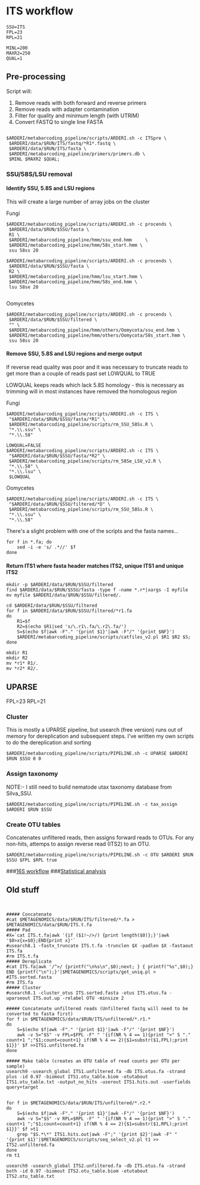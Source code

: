 # ITS workflow
```shell
SSU=ITS
FPL=23 
RPL=21

MINL=200
MAXR2=250
QUAL=1
```

## Pre-processing
Script will:<br>
1. Remove reads with both forward and reverse primers<br>
2. Remove reads with adapter contamination<br>
3. Filter for quality and minimum length (with UTRIM)<br>
4. Convert FASTQ to single line FASTA

```shell

$ARDERI/metabarcoding_pipeline/scripts/ARDERI.sh -c ITSpre \ 
 $ARDERI/data/$RUN/ITS/fastq/*R1*.fastq \ 
 $ARDERI/data/$RUN/ITS/fasta \
 $ARDERI/metabarcoding_pipeline/primers/primers.db \
 $MINL $MAXR2 $QUAL; 
```

### SSU/58S/LSU removal 

#### Identify SSU, 5.8S  and LSU regions

This will create a large number of array jobs on the cluster

Fungi
```shell
$ARDERI/metabarcoding_pipeline/scripts/ARDERI.sh -c procends \
 $ARDERI/data/$RUN/$SSU/fasta \
 R1 \
 $ARDERI/metabarcoding_pipeline/hmm/ssu_end.hmm 	\
 $ARDERI/metabarcoding_pipeline/hmm/58s_start.hmm \
 ssu 58ss 20

$ARDERI/metabarcoding_pipeline/scripts/ARDERI.sh -c procends \
 $ARDERI/data/$RUN/$SSU/fasta \
 R2 \
 $ARDERI/metabarcoding_pipeline/hmm/lsu_start.hmm \
 $ARDERI/metabarcoding_pipeline/hmm/58s_end.hmm \
 lsu 58se 20


```

Oomycetes
```shell
$ARDERI/metabarcoding_pipeline/scripts/ARDERI.sh -c procends \
 $ARDERI/data/$RUN/$SSU/filtered \
 "" \
 $ARDERI/metabarcoding_pipeline/hmm/others/Oomycota/ssu_end.hmm \
 $ARDERI/metabarcoding_pipeline/hmm/others/Oomycota/58s_start.hmm \
 ssu 58ss 20
```

#### Remove SSU, 5.8S  and LSU regions and merge output

If reverse read quality was poor and it was necessary to truncate reads to get more than a couple of reads past set LOWQUAL to TRUE

LOWQUAL keeps reads which lack 5.8S homology - this is necessary as trimming will in most instances have removed the homologous region

Fungi
```shell
$ARDERI/metabarcoding_pipeline/scripts/ARDERI.sh -c ITS \
 "$ARDERI/data/$RUN/$SSU/fasta/*R1" \
 $ARDERI/metabarcoding_pipeline/scripts/rm_SSU_58Ss.R \
 "*.\\.ssu" \
 "*.\\.58"

LOWQUAL=FALSE   
$ARDERI/metabarcoding_pipeline/scripts/ARDERI.sh -c ITS \
 "$ARDERI/data/$RUN/$SSU/fasta/*R2" \
 $ARDERI/metabarcoding_pipeline/scripts/rm_58Se_LSU_v2.R \
 "*.\\.58" \
 "*.\\.lsu" \
 $LOWQUAL
```

Oomycetes
```shell
$ARDERI/metabarcoding_pipeline/scripts/ARDERI.sh -c ITS \
 "$ARDERI/data/$RUN/$SSU/filtered/*D" \
 $ARDERI/metabarcoding_pipeline/scripts/rm_SSU_58Ss.R \
 "*.\\.ssu" \
 "*.\\.58"
```

There's a slight problem with one of the scripts and the fasta names...
```shell
for f in *.fa; do
	sed -i -e 's/ .*//' $f
done
```



#### Return ITS1 where fasta header matches ITS2, unique ITS1 and unique ITS2

```shell
mkdir -p $ARDERI/data/$RUN/$SSU/filtered
find $ARDERI/data/$RUN/$SSU/fasta -type f -name *.r*|xargs -I myfile mv myfile $ARDERI/data/$RUN/$SSU/filtered/.

cd $ARDERI/data/$RUN/$SSU/filtered
for f in $ARDERI/data/$RUN/$SSU/filtered/*r1.fa
do
    R1=$f
    R2=$(echo $R1|sed 's/\.r1\.fa/\.r2\.fa/')
    S=$(echo $f|awk -F"." '{print $1}'|awk -F"/" '{print $NF}')
    $ARDERI/metabarcoding_pipeline/scripts/catfiles_v2.pl $R1 $R2 $S;
done

mkdir R1
mkdir R2
mv *r1* R1/.
mv *r2* R2/.
```

## UPARSE
FPL=23 
RPL=21

### Cluster 
This is mostly a UPARSE pipeline, but usearch (free version) runs out of memory for dereplication and subsequent steps. I've written my own scripts to do the dereplication and sorting 

```shell
$ARDERI/metabarcoding_pipeline/scripts/PIPELINE.sh -c UPARSE $ARDERI $RUN $SSU 0 0
```
### Assign taxonomy
NOTE:- I still need to build nematode utax taxonomy database from Silva_SSU.

```shell
$ARDERI/metabarcoding_pipeline/scripts/PIPELINE.sh -c tax_assign $ARDERI $RUN $SSU 
```

### Create OTU tables

Concatenates unfiltered reads, then assigns forward reads to OTUs. For any non-hits, attemps to assign reverse read (ITS2) to an OTU. 

```shell
$ARDERI/metabarcoding_pipeline/scripts/PIPELINE.sh -c OTU $ARDERI $RUN $SSU $FPL $RPL true
```


###[16S workflow](../master/16S%20%20workflow.md)
###[Statistical analysis](../master/statistical%20analysis.md)



## Old stuff

```shell


##### Concatenate
#cat $METAGENOMICS/data/$RUN/ITS/filtered/*.fa > $METAGENOMICS/data/$RUN/ITS.t.fa
##### Pad
#X=`cat ITS.t.fa|awk '{if ($1!~/>/) {print length($0)};}'|awk '$0>x{x=$0};END{print x}'`
#usearch8.1 -fastx_truncate ITS.t.fa -trunclen $X -padlen $X -fastaout ITS.fa
#rm ITS.t.fa
##### Dereplicate
#cat ITS.fa|awk '/^>/ {printf("\n%s\n",$0);next; } { printf("%s",$0);}  END {printf("\n");}'|$METAGENOMICS/scripts/get_uniq.pl > #ITS.sorted.fasta 
#rm ITS.fa
##### Cluster
#usearch8.1 -cluster_otus ITS.sorted.fasta -otus ITS.otus.fa -uparseout ITS.out.up -relabel OTU -minsize 2 
```
```shell
##### Concatenate unfiltered reads (Unfiltered fastq will need to be converted to fasta first)
for f in $METAGENOMICS/data/$RUN/ITS/unfiltered/*.r1.*
do
	S=$(echo $f|awk -F"." '{print $1}'|awk -F"/" '{print $NF}')
	awk -v S="$S" -v FPL=$FPL -F" " '{if(NR % 4 == 1){print ">" S "." count+1 ";"$1;count=count+1} if(NR % 4 == 2){$1=substr($1,FPL);print $1}}' $f >>ITS1.unfiltered.fa
done

##### Make table (creates an OTU table of read counts per OTU per sample)
usearch9 -usearch_global ITS1.unfiltered.fa -db ITS.otus.fa -strand plus -id 0.97 -biomout ITS1.otu_table.biom -otutabout ITS1.otu_table.txt -output_no_hits -userout ITS1.hits.out -userfields query+target
```

```shell

for f in $METAGENOMICS/data/$RUN/ITS/unfiltered/*.r2.*
do
	S=$(echo $f|awk -F"." '{print $1}'|awk -F"/" '{print $NF}')
	awk -v S="$S" -v RPL=$RPL -F" " '{if(NR % 4 == 1){print ">" S "." count+1 ";"$1;count=count+1} if(NR % 4 == 2){$1=substr($1,RPL);print $1}}' $f >t1
	grep "$S.*\*" ITS1.hits.out|awk -F";" '{print $2}'|awk -F" " '{print $1}'|$METAGENOMICS/scripts/seq_select_v2.pl t1 >> ITS2.unfiltered.fa
done
rm t1

usearch9 -usearch_global ITS2.unfiltered.fa -db ITS.otus.fa -strand both -id 0.97 -biomout ITS2.otu_table.biom -otutabout ITS2.otu_table.txt

```
